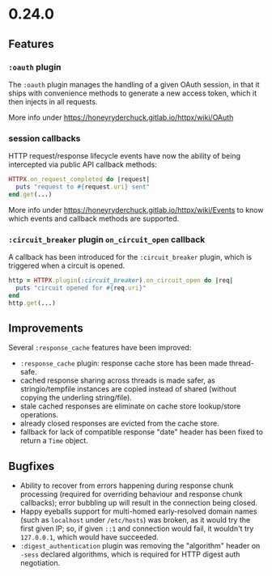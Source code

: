 # 0.24.0

## Features

### `:oauth` plugin

The `:oauth` plugin manages the handling of a given OAuth session, in that it ships with convenience methods to generate a new access token, which it then injects in all requests.

More info under https://honeyryderchuck.gitlab.io/httpx/wiki/OAuth

### session callbacks

HTTP request/response lifecycle events have now the ability of being intercepted via public API callback methods:

```ruby
HTTPX.on_request_completed do |request|
  puts "request to #{request.uri} sent"
end.get(...)
```

More info under https://honeyryderchuck.gitlab.io/httpx/wiki/Events to know which events and callback methods are supported.

### `:circuit_breaker` plugin `on_circuit_open` callback

A callback has been introduced for the `:circuit_breaker` plugin, which is triggered when a circuit is opened.

```ruby
http = HTTPX.plugin(:circuit_breaker).on_circuit_open do |req|
  puts "circuit opened for #{req.uri}"
end
http.get(...)
```

## Improvements

Several `:response_cache` features have been improved:

* `:response_cache` plugin: response cache store has been made thread-safe.
* cached response sharing across threads is made safer, as stringio/tempfile instances are copied instead of shared (without copying the underling string/file).
* stale cached responses are eliminate on cache store lookup/store operations.
* already closed responses are evicted from the cache store.
* fallback for lack of compatible response "date" header has been fixed to return a `Time` object.

## Bugfixes

* Ability to recover from errors happening during response chunk processing (required for overriding behaviour and response chunk callbacks); error bubbling up will result in the connection being closed.
* Happy eyeballs support for multi-homed early-resolved domain names (such as `localhost` under `/etc/hosts`) was broken, as it would try the first given IP; so, if given `::1` and connection would fail, it wouldn't try `127.0.0.1`, which would have succeeded.
* `:digest_authentication` plugin was removing the "algorithm" header on `-sess` declared algorithms, which is required for HTTP digest auth negotiation.